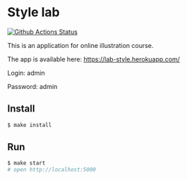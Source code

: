 # Style lab

[![Github Actions Status](https://github.com/hexlet-components/projects-frontend-l4-server/workflows/Node%20CI/badge.svg)](https://github.com/hexlet-components/projects-frontend-l4-server/actions)

This is an application for online illustration course. 

The app is available here: https://lab-style.herokuapp.com/

Login: admin

Password: admin

## Install

```sh
$ make install
```

## Run

```sh
$ make start
# open http://localhost:5000
```
